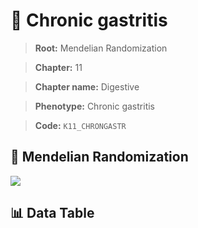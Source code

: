# 🧪 Chronic gastritis

> **Root:** Mendelian Randomization

> **Chapter:** 11  

> **Chapter name:** Digestive

> **Phenotype:** Chronic gastritis  

> **Code:** `K11_CHRONGASTR`

## 🧬 Mendelian Randomization  

<img src="/MR/Figures/Forward/K11_CHRONGASTR.png"/>

## 📊 Data Table

<CsvTableMRF src="/MR_Data/Forward/K11_CHRONGASTR.csv"/>
